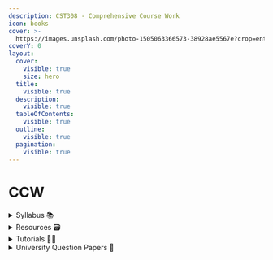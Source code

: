 ```yaml
---
description: CST308 - Comprehensive Course Work
icon: books
cover: >-
  https://images.unsplash.com/photo-1505063366573-38928ae5567e?crop=entropy&cs=srgb&fm=jpg&ixid=M3wxOTcwMjR8MHwxfHNlYXJjaHw4fHxib29rc3xlbnwwfHx8fDE3MzUyNzgxMzJ8MA&ixlib=rb-4.0.3&q=85
coverY: 0
layout:
  cover:
    visible: true
    size: hero
  title:
    visible: true
  description:
    visible: true
  tableOfContents:
    visible: true
  outline:
    visible: true
  pagination:
    visible: true
---
```


# CCW

<details>

<summary>Syllabus 📚</summary>

[CST308](https://drive.google.com/file/d/1bcOt73qSf2vTTrPLmRWpN2Y7vaOdgwRz/view?usp=drive_link) 👈

</details>

<details>

<summary>Resources 🗃️</summary>

[CCW Resources](https://drive.google.com/drive/folders/18GkEyBybWkhikrgPDzQZkj1N95t50tqR?usp=drive_link) 👈

</details>

<details>

<summary>Tutorials 🧑‍🏫</summary>

DSA

* [Stack](https://media.geeksforgeeks.org/wp-content/cdn-uploads/20230726165552/Stack-Data-Structure.png) 👈
* [Queue](https://media.geeksforgeeks.org/wp-content/cdn-uploads/20230726165642/Queue-Data-structure1.png) 👈

- [Prefix and Postfix evaluation](https://youtu.be/o6vj5l_W2h8?feature=shared) 👈
- [BFS & DFS](https://youtu.be/pcKY4hjDrxk?feature=shared) 👈
- [Hashing](https://youtube.com/playlist?list=PLxM5rzx4f4fwOPORqEZZhaaY5OG0WMZfF\&feature=shared) 👈
- [Binary Tree](https://www.geeksforgeeks.org/binary-tree-data-structure/) 👈
- [AVL Tree](https://www.geeksforgeeks.org/introduction-to-avl-tree/) 👈
- [Sorting Algorithms](https://youtube.com/playlist?list=PL9xmBV_5YoZOZSbGAXAPIq1BeUf4j20pl\&feature=shared) 👈

DBMS

* [Conflict Serializability](https://youtu.be/zv0ba0Iok1Y?feature=shared) 👈
* [Closure of Functional Dependency](https://youtu.be/bSdvM_0hzgc?feature=shared) 👈
* [1 NF, 2 NF, 3 NF, BCNF](https://youtu.be/EGEwkad_llA?feature=shared) 👈

FLAT

* [Least number of states in DFA](https://gateoverflow.in/70753/the-least-number-of-states-in-dfa) 👈

OS

* [Disk Scheduling Algorithms](https://www.geeksforgeeks.org/disk-scheduling-algorithms/) 👈
* [Semaphores](https://media.geeksforgeeks.org/wp-content/uploads/20250106165446247852/semaphores.webp) 👈
* [Paging](https://youtu.be/6c-mOFZwP_8?feature=shared) 👈

COA&#x20;

* [Daisy Chaining](https://youtu.be/QvSmbkcmff0?feature=shared) 👈

</details>

<details>

<summary>University Question Papers 📄</summary>

[CCW PYQs](https://drive.google.com/drive/folders/1Bez6v5kC3iWvAWqWUopB4w1x2Z6Dlx14?usp=drive_link) 👈

</details>
